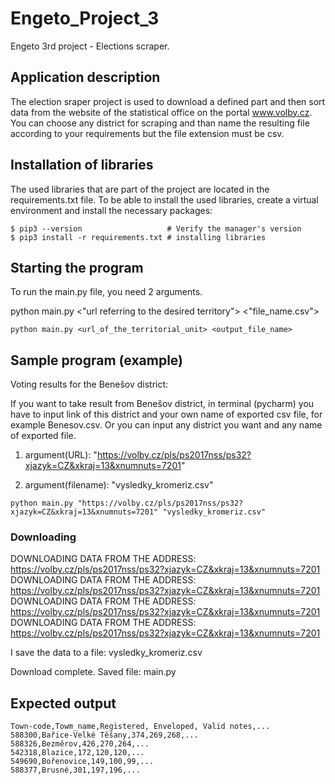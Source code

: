 # Engeto_Project_3

Engeto 3rd project - Elections scraper.

## Application description
The election sraper project is used to download a defined part and then sort data from the website of the statistical office on the portal www.volby.cz. You can choose any district for scraping and than name the resulting file according to your requirements but the file extension must be csv.

## Installation of libraries

The used libraries that are part of the project are located in the requirements.txt file. To be able to install the used libraries, create a virtual environment and install the necessary packages:

```
$ pip3 --version                   # Verify the manager's version
$ pip3 install -r requirements.txt # installing libraries
```

## Starting the program

To run the main.py file, you need 2  arguments.

python main.py <"url referring to the desired territory"> <"file_name.csv">

```
python main.py <url_of_the_territorial_unit> <output_file_name>
```


## Sample program (example)

Voting results for the Benešov district:

If you want to take result from Benešov district, in terminal (pycharm) you have to input link of this district and your own name of exported csv file, for example Benesov.csv. Or you can input any district you want and any name of exported file.

1. argument(URL): "https://volby.cz/pls/ps2017nss/ps32?xjazyk=CZ&xkraj=13&xnumnuts=7201"

2. argument(filename): "vysledky_kromeriz.csv"

```
python main.py "https://volby.cz/pls/ps2017nss/ps32?xjazyk=CZ&xkraj=13&xnumnuts=7201" "vysledky_kromeriz.csv"
```

### Downloading

DOWNLOADING DATA FROM THE ADDRESS: https://volby.cz/pls/ps2017nss/ps32?xjazyk=CZ&xkraj=13&xnumnuts=7201
DOWNLOADING DATA FROM THE ADDRESS: https://volby.cz/pls/ps2017nss/ps32?xjazyk=CZ&xkraj=13&xnumnuts=7201
DOWNLOADING DATA FROM THE ADDRESS: https://volby.cz/pls/ps2017nss/ps32?xjazyk=CZ&xkraj=13&xnumnuts=7201
DOWNLOADING DATA FROM THE ADDRESS: https://volby.cz/pls/ps2017nss/ps32?xjazyk=CZ&xkraj=13&xnumnuts=7201

I save the data to a file: vysledky_kromeriz.csv

Download complete. Saved file: main.py


## Expected output

```
Town-code,Towm_name,Registered, Enveloped, Valid notes,...
588300,Bařice-Velké Těšany,374,269,268,...
588326,Bezměrov,426,270,264,...
542318,Blazice,172,120,120,...
549690,Bořenovice,149,100,99,...
588377,Brusné,301,197,196,...

```
